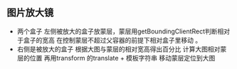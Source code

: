 ## 图片放大镜

- 两个盒子 左侧被放大的盒子放蒙层，蒙层用getBoundingClientRect判断相对于盒子的宽高 在控制蒙层不超过父容器的前提下相对盒子里移动 。
- 右侧是被放大的盒子 根据大图与蒙层的相对宽高得出百分比 计算大图相对蒙层的位置 再用transform 的translate + 模板字符串 移动蒙层定位到大图